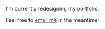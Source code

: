 
I'm currently redesigning my portfolio.

Feel free to [email me](mailto:o@shaneermitano.com) in the meantime!
